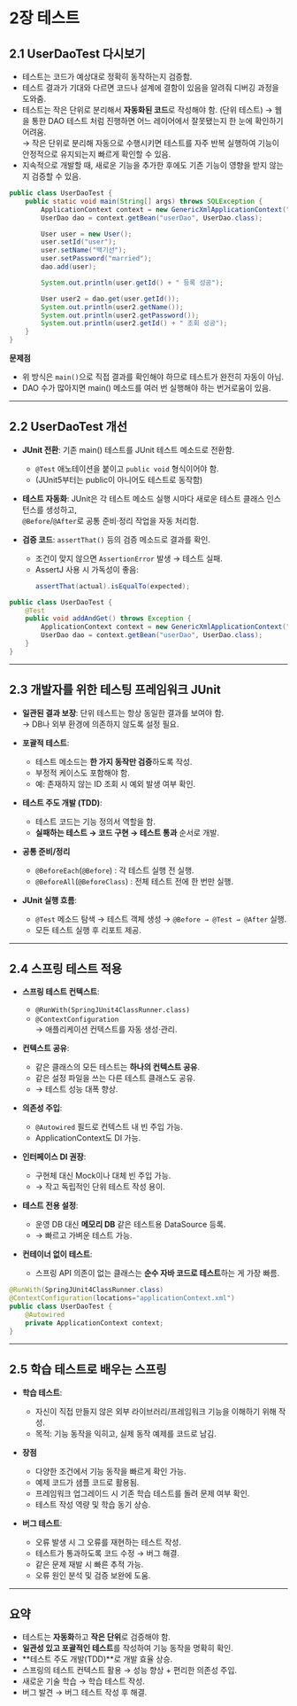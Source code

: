 # 2장 테스트

## 2.1 UserDaoTest 다시보기
- 테스트는 코드가 예상대로 정확히 동작하는지 검증함.  
- 테스트 결과가 기대와 다르면 코드나 설계에 결함이 있음을 알려줘 디버깅 과정을 도와줌.  
- 테스트는 작은 단위로 분리해서 **자동화된 코드**로 작성해야 함. (단위 테스트)
  → 웹을 통한 DAO 테스트 처럼 진행하면 어느 레이어에서 잘못됐는지 한 눈에 확인하기 어려움.  
  → 작은 단위로 분리해 자동으로 수행시키면 테스트를 자주 반복 실행하여 기능이 안정적으로 유지되는지 빠르게 확인할 수 있음.  
- 지속적으로 개발할 때, 새로운 기능을 추가한 후에도 기존 기능이 영향을 받지 않는지 검증할 수 있음.  

```java
public class UserDaoTest {
    public static void main(String[] args) throws SQLException {
        ApplicationContext context = new GenericXmlApplicationContext("applicationContext.xml");
        UserDao dao = context.getBean("userDao", UserDao.class);

        User user = new User();
        user.setId("user");
        user.setName("백기선");
        user.setPassword("married");
        dao.add(user);

        System.out.println(user.getId() + " 등록 성공");

        User user2 = dao.get(user.getId());
        System.out.println(user2.getName());
        System.out.println(user2.getPassword());
        System.out.println(user2.getId() + " 조회 성공");
    }
}
```

**문제점**  
- 위 방식은 `main()`으로 직접 결과를 확인해야 하므로 테스트가 완전히 자동이 아님.  
- DAO 수가 많아지면 main() 메소드를 여러 번 실행해야 하는 번거로움이 있음.  

---

## 2.2 UserDaoTest 개선
- **JUnit 전환**: 기존 main() 테스트를 JUnit 테스트 메소드로 전환함.  
  - `@Test` 애노테이션을 붙이고 `public void` 형식이어야 함.  
  - (JUnit5부터는 public이 아니어도 테스트로 동작함)  

- **테스트 자동화**: JUnit은 각 테스트 메소드 실행 시마다 새로운 테스트 클래스 인스턴스를 생성하고,  
  `@Before`/`@After`로 공통 준비·정리 작업을 자동 처리함.  

- **검증 코드**: `assertThat()` 등의 검증 메소드로 결과를 확인.  
  - 조건이 맞지 않으면 `AssertionError` 발생 → 테스트 실패.  
  - AssertJ 사용 시 가독성이 좋음:  
    ```java
    assertThat(actual).isEqualTo(expected);
    ```

```java
public class UserDaoTest {
    @Test
    public void addAndGet() throws Exception {
        ApplicationContext context = new GenericXmlApplicationContext("applicationContext.xml");
        UserDao dao = context.getBean("userDao", UserDao.class);
    }
}
```

---

## 2.3 개발자를 위한 테스팅 프레임워크 JUnit
- **일관된 결과 보장**: 단위 테스트는 항상 동일한 결과를 보여야 함.  
  → DB나 외부 환경에 의존하지 않도록 설정 필요.  

- **포괄적 테스트**:  
  - 테스트 메소드는 **한 가지 동작만 검증**하도록 작성.  
  - 부정적 케이스도 포함해야 함.  
  - 예: 존재하지 않는 ID 조회 시 예외 발생 여부 확인.  

- **테스트 주도 개발 (TDD)**:  
  - 테스트 코드는 기능 정의서 역할을 함.  
  - **실패하는 테스트 → 코드 구현 → 테스트 통과** 순서로 개발.  

- **공통 준비/정리**  
  - `@BeforeEach`(`@Before`) : 각 테스트 실행 전 실행.  
  - `@BeforeAll`(`@BeforeClass`) : 전체 테스트 전에 한 번만 실행.  

- **JUnit 실행 흐름**:  
  - `@Test` 메소드 탐색 → 테스트 객체 생성 → `@Before → @Test → @After` 실행.  
  - 모든 테스트 실행 후 리포트 제공.  

---

## 2.4 스프링 테스트 적용
- **스프링 테스트 컨텍스트**:  
  - `@RunWith(SpringJUnit4ClassRunner.class)`  
  - `@ContextConfiguration`  
  → 애플리케이션 컨텍스트를 자동 생성·관리.  

- **컨텍스트 공유**:  
  - 같은 클래스의 모든 테스트는 **하나의 컨텍스트 공유**.  
  - 같은 설정 파일을 쓰는 다른 테스트 클래스도 공유.  
  - → 테스트 성능 대폭 향상.  

- **의존성 주입**:  
  - `@Autowired` 필드로 컨텍스트 내 빈 주입 가능.  
  - ApplicationContext도 DI 가능.  

- **인터페이스 DI 권장**:  
  - 구현체 대신 Mock이나 대체 빈 주입 가능.  
  - → 작고 독립적인 단위 테스트 작성 용이.  

- **테스트 전용 설정**:  
  - 운영 DB 대신 **메모리 DB** 같은 테스트용 DataSource 등록.  
  - → 빠르고 가벼운 테스트 가능.  

- **컨테이너 없이 테스트**:  
  - 스프링 API 의존이 없는 클래스는 **순수 자바 코드로 테스트**하는 게 가장 빠름.  

```java
@RunWith(SpringJUnit4ClassRunner.class)
@ContextConfiguration(locations="applicationContext.xml")
public class UserDaoTest {
    @Autowired
    private ApplicationContext context;
}
```

---

## 2.5 학습 테스트로 배우는 스프링
- **학습 테스트**:  
  - 자신이 직접 만들지 않은 외부 라이브러리/프레임워크 기능을 이해하기 위해 작성.  
  - 목적: 기능 동작을 익히고, 실제 동작 예제를 코드로 남김.  

- **장점**  
  - 다양한 조건에서 기능 동작을 빠르게 확인 가능.  
  - 예제 코드가 샘플 코드로 활용됨.  
  - 프레임워크 업그레이드 시 기존 학습 테스트를 돌려 문제 여부 확인.  
  - 테스트 작성 역량 및 학습 동기 상승.  

- **버그 테스트**:  
  - 오류 발생 시 그 오류를 재현하는 테스트 작성.  
  - 테스트가 통과하도록 코드 수정 → 버그 해결.  
  - 같은 문제 재발 시 빠른 추적 가능.  
  - 오류 원인 분석 및 검증 보완에 도움.  

---

## 요약
- 테스트는 **자동화**하고 **작은 단위**로 검증해야 함.  
- **일관성 있고 포괄적인 테스트**를 작성하여 기능 동작을 명확히 확인.  
- **테스트 주도 개발(TDD)**로 개발 효율 상승.  
- 스프링의 테스트 컨텍스트 활용 → 성능 향상 + 편리한 의존성 주입.  
- 새로운 기술 학습 → 학습 테스트 작성.  
- 버그 발견 → 버그 테스트 작성 후 해결.  
